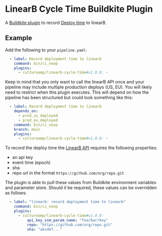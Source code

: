 LinearB Cycle Time Buildkite Plugin
===============================

A [Buildkite plugin](https://buildkite.com/docs/agent/plugins) to record [Deploy time](https://linearb.helpdocs.io/article/v9pckvmkbj-cycle-time) to linearB.


## Example

Add the following to your `pipeline.yaml`:

```yml
  - label: Record deployment time to linearb
    command: bin/ci_noop
    plugins:
      - cultureamp/linearb-cycle-time#v1.0.0: ~
```

Keep in mind that you only want to call the linearB API once and your pipeline may include multiple production deploys (US, EU). You will likely need to restrict when this plugin executes. This will depend on how the pipeline has been structured but could look something like this:

```yaml
  - label: Record deployment time to linearb
    depends_on: 
      - prod_us_deployed
      - prod_eu_deployed
    command: bin/ci_noop
    branch: main
    plugins:
      - cultureamp/linearb-cycle-time#v1.0.0: ~
```


To record the deploy time the [LinearB API](https://linearb.helpdocs.io/article/z4jn2k1mdj-multi-stage-delivery-api) requires the following properties:
- an api key
- event time  (epoch)
- sha
- repo url in the format `https://github.com/org/repo.git`

The plugin is able to pull these values from Buildkite environment variables and parameter store. Should it be required, these values can be overridden as follows:

```yml
  - label: "linearb: record deployment time to linearb"
    command: bin/ci_noop
    plugins:
      - cultureamp/linearb-cycle-time#v1.0.0:
          api_key_ssm_param_name: "foo/bar/key"
          repo: "https://github.com/org/repo.git"
          sha: "abcdef..."
```     




